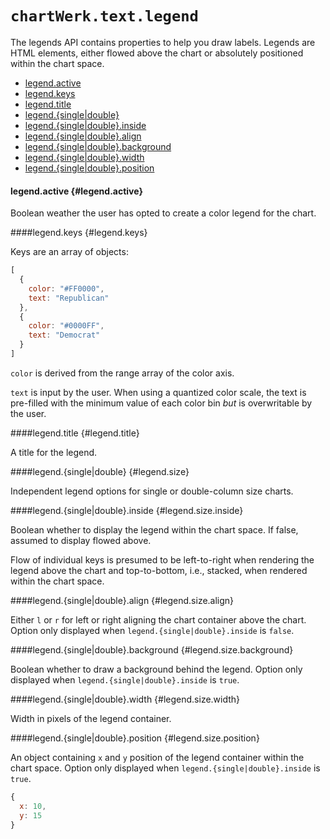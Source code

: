 # `chartWerk.text.legend`

The legends API contains properties to help you draw labels. Legends are HTML elements, either flowed above the chart or absolutely positioned within the chart space.

- [legend.active](#legend.active)
- [legend.keys](#legend.keys)
- [legend.title](#legend.title)
- [legend.{single|double}](#legend.size)
- [legend.{single|double}.inside](#legend.size.inside)
- [legend.{single|double}.align](#legend.size.align)
- [legend.{single|double}.background](#legend.size.background)
- [legend.{single|double}.width](#legend.size.width)
- [legend.{single|double}.position](#legend.size.position)

#### legend.active {#legend.active}

Boolean weather the user has opted to create a color legend for the chart.

####legend.keys {#legend.keys}

Keys are an array of objects:

```js
[
  {
    color: "#FF0000",
    text: "Republican"
  },
  {
    color: "#0000FF",
    text: "Democrat"
  }
]
```

`color` is derived from the range array of the color axis.

`text` is input by the user. When using a quantized color scale, the text is pre-filled with the minimum value of each color bin _but_ is overwritable by the user.

####legend.title {#legend.title}

A title for the legend.

####legend.{single|double} {#legend.size}

Independent legend options for single or double-column size charts.

####legend.{single|double}.inside {#legend.size.inside}

Boolean whether to display the legend within the chart space. If false, assumed to display flowed above.

Flow of individual keys is presumed to be left-to-right when rendering the legend above the chart and top-to-bottom, i.e., stacked, when rendered within the chart space.

####legend.{single|double}.align {#legend.size.align}

Either `l` or `r` for left or right aligning the chart container above the chart. Option only displayed when `legend.{single|double}.inside` is `false`.

####legend.{single|double}.background {#legend.size.background}

Boolean whether to draw a background behind the legend. Option only displayed when `legend.{single|double}.inside` is `true`.

####legend.{single|double}.width {#legend.size.width}

Width in pixels of the legend container.

####legend.{single|double}.position {#legend.size.position}

An object containing `x` and `y` position of the legend container within the chart space. Option only displayed when `legend.{single|double}.inside` is `true`.

```js
{
  x: 10,
  y: 15
}
```
